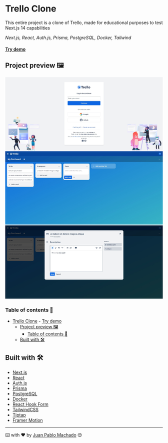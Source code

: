 # Trello Clone
This entire project is a clone of Trello, made for educational purposes to test Next.js 14 capabilities

*Next.js, React, Auth.js, Prisma, PostgreSQL, Docker, Tailwind*

#### [Try demo](https://xtrello.vercel.app/) 

## Project preview 🖼️
![Preview](./PREVIEW-1.jpeg)
![Preview](./PREVIEW-2.jpeg)
![Preview](./PREVIEW-3.jpeg)

### Table of contents 📃
- [Trello Clone](#trello-clone)
      - [Try demo](#try-demo)
  - [Project preview 🖼️](#project-preview-️)
    - [Table of contents 📃](#table-of-contents-)
  - [Built with 🛠️](#built-with-️)

## Built with 🛠️

* [Next.js](https://nextjs.org/)
* [React](https://reactjs.org/)
* [Auth.js](https://authjs.dev/)
* [Prisma](https://www.prisma.io/)
* [PostgreSQL](https://www.postgresql.org/)
* [Docker](https://www.docker.com/)
* [React Hook Form](https://react-hook-form.com/)
* [TailwindCSS](https://tailwindcss.com/)
* [Tiptap](https://tiptap.dev/)
* [Framer Motion](https://www.framer.com/motion/reorder/)
  
---
⌨️ with ❤️ by [Juan Pablo Machado](https://github.com/juanpmachadob) 😊 